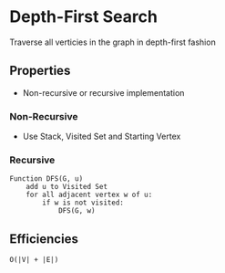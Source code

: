 # Depth-First Search
Traverse all verticies in the graph in depth-first fashion

## Properties
* Non-recursive or recursive implementation

### Non-Recursive
* Use Stack, Visited Set and Starting Vertex

### Recursive
```
Function DFS(G, u)
    add u to Visited Set
    for all adjacent vertex w of u:
        if w is not visited:
            DFS(G, w)
```

## Efficiencies
`O(|V| + |E|)`
